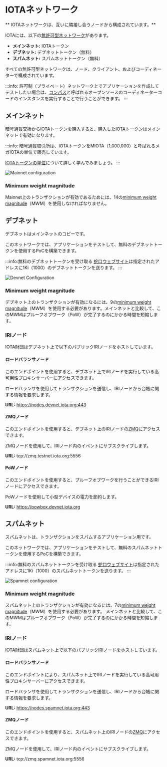 # IOTAネットワーク
<!-- # IOTA networks -->

** IOTAネットワークは、互いに隣接し合うノードから構成されています。**
<!-- **An IOTA network consists of nodes that are mutually connected to neighbors.** -->

IOTAには、以下の[無許可型ネットワーク](../introduction/what-is-dlt.md)があります。
<!-- IOTA has the following [permissionless networks](../introduction/what-is-dlt.md): -->
* **メインネット:** IOTAトークン
* **デブネット:** デブネットトークン（無料）
* **スパムネット:** スパムネットトークン（無料）
<!-- * **Mainnet:** IOTA token -->
<!-- * **Devnet:** Devnet token (free) -->
<!-- * **Spamnet:** Spamnet token (free) -->

すべての無許可型ネットワークは、ノード、クライアント、およびコーディネーターで構成されています。
<!-- All permissionless networks consist of nodes, clients, and the Coordinator. -->

:::info:
許可制（プライベート）ネットワーク上でアプリケーションを作成してテストしたい場合は、[コンパス](root://compass/0.1/introduction/overview.md)と呼ばれるオープンソースのコーディネーターコードのインスタンスを実行することで行うことができます。
:::
<!-- :::info: -->
<!-- If you want to create and test an application on a permissioned (private) network, you can do so by running an instance of the open-source Coordinator code called [Compass](root://compass/0.1/introduction/overview.md). -->
<!-- ::: -->

## メインネット
<!-- ## Mainnet -->

暗号通貨交換からIOTAトークンを購入すると、購入したIOTAトークンはメインネットで有効になります。
<!-- When you buy IOTA tokens from a cryptocurrency exchange, those tokens are valid on the Mainnet. -->

:::info:
暗号通貨取引所は、IOTAトークンをMIOTA（1,000,000）と呼ばれるメガIOTAの単位で販売しています。

[IOTAトークンの単位](root://iota-basics/0.1/references/units-of-iota-tokens.md)について詳しく学んでみましょう。
:::
<!-- :::info: -->
<!-- Cryptocurrency exchanges sell IOTA tokens in denominations of Mega IOTA, which is also written as MIOTA (1,000,000). -->
<!--  -->
<!-- Learn more about [units of IOTA tokens](root://iota-basics/0.1/references/units-of-iota-tokens.md). -->
<!-- ::: -->

![Mainnet configuration](../images/mainnet-configuration.png)

### Minimum weight magnitude

Mainnet上のトランザクションが有効であるためには、14の[minimum weight magnitude](root://iota-basics/0.1/concepts/minimum-weight-magnitude.md)（MWM）を使用しなければなりません。
<!-- Transactions on the Mainnet must use a [minimum weight magnitude](root://iota-basics/0.1/concepts/minimum-weight-magnitude.md) (MWM) of 14 to be valid. -->

## デブネット
<!-- ## Devnet -->

デブネットはメインネットのコピーです。
<!-- The Devnet is a copy of the Mainnet. -->

このネットワークでは、アプリケーションをテストして、無料のデブネットトークンを使用するPoCを構築できます。
<!-- On this network, you can test your applications and build proof of concepts that use free Devnet tokens. -->

:::info:無料のデブネットトークンを受け取る
[蛇口ウェブサイト](https://faucet.devnet.iota.org)は指定されたアドレスに1Ki（1000）のデブネットトークンを送ります。
:::
<!-- :::info:Receive free Devnet tokens -->
<!-- The [faucet website](https://faucet.devnet.iota.org) sends 1Ki (1000) Devnet tokens to your specified address. -->
<!-- ::: -->

![Devnet Configuration](../images/devnet-configuration.png)

### Minimum weight magnitude

デブネット上のトランザクションが有効になるには、9の[minimum weight magnitude](root://iota-basics/0.1/concepts/minimum-weight-magnitude.md)（MWM）を使用する必要があります。メインネットと比較して、このMWMはプルーフオブワーク（PoW）が完了するのにかかる時間を短縮します。
<!-- Transactions on the Devnet must use a [minimum weight magnitude](root://iota-basics/0.1/concepts/minimum-weight-magnitude.md) (MWM) of 9 to be valid. Compared to the Mainnet, this MWM reduces the time it takes for [proof of work](root://the-tangle/0.1/concepts/proof-of-work.md) (PoW) to be completed. -->

### IRIノード

IOTA財団はデブネット上で以下のパブリックIRIノードをホストしています。
<!-- We host the following public IRI nodes on the Devnet: -->

#### ロードバランサノード
<!-- #### Load balancer node -->

このエンドポイントを使用すると、デブネット上でIRIノードを実行している高可用性プロキシサーバーにアクセスできます。
<!-- This endpoint gives you access to a high-availability proxy server, which is running an IRI node on the Devnet. -->

ロードバランサを使用してトランザクションを送信し、IRIノードから台帳に関する情報を要求します。
<!-- Use the load balancer for sending transactions and requesting information about the ledger from the IRI node. -->

**URL:** https://nodes.devnet.iota.org:443

#### ZMQノード

このエンドポイントを使用すると、デブネット上のIRIノードの[ZMQ](root://iri/0.1/concepts/zero-message-queue.md)にアクセスできます。
<!-- This endpoint gives you access to the [zero message queue](root://iri/0.1/concepts/zero-message-queue.md) of an IRI node on the Devnet. -->

ZMQノードを使用して、IRIノード内のイベントにサブスクライブします。
<!-- Use the ZMQ node to subscribe to events in an IRI node. -->

**URL:** tcp://zmq.testnet.iota.org:5556

#### PoWノード

このエンドポイントを使用すると、プルーフオブワークを行うことができるIRIノードにアクセスできます。
<!-- This endpoint gives you access to an IRI node that can do proof of work. -->

PoWノードを使用して小型デバイスの電力を節約します。
<!-- Use the PoW node to save power on small devices. -->

**URL:** https://powbox.devnet.iota.org

## スパムネット
<!-- ## Spamnet -->

スパムネットは、トランザクションをスパムするアプリケーション用です。
<!-- The Spamnet is for applications that spam transactions. -->

このネットワークでは、アプリケーションをテストして、無料のスパムネットトークンを使用するPoCを構築できます。
<!-- On this network, you can test your applications and build proof of concepts that use free Spamnet tokens. -->

:::info:無料のスパムネットトークンを受け取る
[蛇口ウェブサイト](https://faucet.spamnet.iota.org)は指定されたアドレスに1Ki（1000）のスパムネットトークンを送ります。
:::
<!-- :::info:Receive free Spamnet tokens -->
<!-- The [faucet website](https://faucet.spamnet.iota.org) sends 1Ki (1000) Spamnet tokens to your specified address. -->
<!-- ::: -->

![Spamnet configuration](../images/spamnet-topology.png)

### Minimum weight magnitude

スパムネット上のトランザクションが有効になるには、7の[minimum weight magnitude](root://iota-basics/0.1/concepts/minimum-weight-magnitude.md)（MWM）を使用する必要があります。 メインネットと比較して、このMWMはプルーフオブワーク（PoW）が完了するのにかかる時間を短縮します。
<!-- Transactions on the Spamnet must use a [minimum weight magnitude](root://iota-basics/0.1/concepts/minimum-weight-magnitude.md) (MWM) of 7 to be valid. Compared to the Mainnet, this MWM reduces the time it takes for [proof of work](root://the-tangle/0.1/concepts/proof-of-work.md) (PoW) to be completed. -->

### IRIノード

IOTA財団はスパムネット上で以下のパブリックIRIノードをホストしています。
<!-- We host the following public IRI nodes on the Spamnet: -->

#### ロードバランサノード

このエンドポイントにより、スパムネット上でIRIノードを実行している高可用性プロキシサーバーにアクセスできます。
<!-- This endpoint gives you access to a high-availability proxy server, which is running an IRI node on the Spamnet. -->

ロードバランサを使用してトランザクションを送信し、IRIノードから台帳に関する情報を要求します。
<!-- Use the load balancer for sending transactions and requesting information about the ledger from the IRI node. -->

**URL:** https://nodes.spamnet.iota.org:443

#### ZMQノード

このエンドポイントを使用すると、スパムネット上のIRIノードの[ZMQ](root://iri/0.1/concepts/zero-message-queue.md)にアクセスできます。
<!-- This endpoint gives you access to the [zero message queue](root://iri/0.1/concepts/zero-message-queue.md) of an IRI node on the Spamnet. -->

ZMQノードを使用して、IRIノード内のイベントにサブスクライブします。
<!-- Use the ZMQ node to subscribe to events in an IRI node. -->

**URL:** tcp://zmq.spamnet.iota.org:5556
